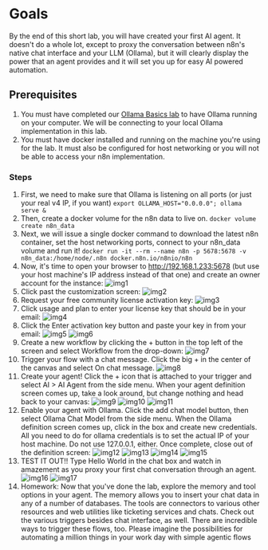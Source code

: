 
# Goals

By the end of this short lab, you will have created your first AI agent. It doesn't do a whole lot, except to proxy the conversation between n8n's native chat interface and your LLM (Ollama), but it will clearly display the power that an agent provides and it will set you up for easy AI powered automation.

## Prerequisites

1. You must have completed our [Ollama Basics lab](ollama_basics) to have Ollama running on your computer. We will be connecting to your local Ollama implementation in this lab.
2. You must have docker installed and running on the machine you're using for the lab. It must also be configured for host networking or you will not be able to access your n8n implementation.

### Steps

1. First, we need to make sure that Ollama is listening on all ports (or just your real v4 IP, if you want)
`export OLLAMA_HOST="0.0.0.0"; ollama serve &`
2. Then, create a docker volume for the n8n data to live on.
`docker volume create n8n_data`
3. Next, we will issue a single docker command to download the latest n8n container, set the host networking ports, connect to your n8n_data volume and run it!
`docker run -it --rm --name n8n -p 5678:5678 -v n8n_data:/home/node/.n8n docker.n8n.io/n8nio/n8n`
4. Now, it's time to open your browser to <http://192.168.1.233:5678> (but use your host machine's IP address instead of that one) and create an owner account for the instance:
   ![img1](images/1_owner_account.png)
5. Click past the customization screen:
   ![img2](images/2_customize_screen.png)
6. Request your free community license activation key:
   ![img3](images/3_send_license.png)
7. Click usage and plan to enter your license key that should be in your email:
   ![img4](images/4_usage_plan.png)
8. Click the Enter activation key button and paste your key in from your email:
   ![img5](images/5_plan_screen.png)
   ![img6](images/6_key_pasted.png)
9. Create a new workflow by clicking the + button in the top left of the screen and select Workflow from the drop-down:
   ![img7](images/7_new_workflow.png)
10. Trigger your flow with a chat message. Click the big + in the center of the canvas and select On chat message.
   ![img8](images/8_add_trigger.png)
11. Create your agent! Click the + icon that is attached to your trigger and select AI > AI Agent from the side menu. When your agent definition screen comes up, take a look around, but change nothing and head back to your canvas:
   ![img9](images/9_click_ai.png)
   ![img10](images/10_select_agent.png)
   ![img11](images/11_agent_define.png)
12. Enable your agent with Ollama. Click the add chat model button, then select Ollama Chat Model from the side menu. When the Ollama definition screen comes up, click in the box and create new credentials. All you need to do for ollama credentials is to set the actual IP of your host machine. Do not use 127.0.0.1, either. Once complete, close out of the definition screen:
   ![img12](images/12_connect_model.png)
   ![img13](images/13_create_cred.png)
   ![img14](images/14_add_ip.png)
   ![img15](images/15_close_out.png)
13. TEST IT OUT!! Type Hello World in the chat box and watch in amazement as you proxy your first chat conversation through an agent.
   ![img16](images/16_type_hello.png)
   ![img17](images/17_mic_drop.png)
14. Homework: Now that you've done the lab, explore the memory and tool options in your agent. The memory allows you to insert your chat data in any of a number of databases. The tools are connectors to various other resources and web utilities like ticketing services and chats. Check out the various triggers besides chat interface, as well. There are incredible ways to trigger these flows, too. Please imagine the possibilities for automating a million things in your work day with simple agentic flows
